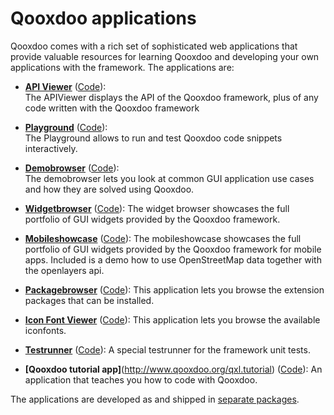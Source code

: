# Qooxdoo applications

Qooxdoo comes with a rich set of sophisticated web applications that provide
valuable resources for learning Qooxdoo and developing your own applications
with the framework. The applications are:

- **[API Viewer](https://qooxdoo.org/qxl.apiviewer)**
  ([Code](https://github.com/qooxdoo/qxl.apiviewer)):  
  The APIViewer displays the API of the Qooxdoo framework, plus of any code
  written with the Qooxdoo framework

- **[Playground](https://qooxdoo.org/qxl.playground)**
  ([Code](https://github.com/qooxdoo/qxl.playground)):  
  The Playground allows to run and test Qooxdoo code snippets interactively.

- **[Demobrowser](https://qooxdoo.org/qxl.demobrowser)**
  ([Code](https://github.com/qooxdoo/qxl.demobrowser)):  
  The demobrowser lets you look at common GUI application use cases and how they
  are solved using Qooxdoo.

- **[Widgetbrowser](https://qooxdoo.org/qxl.widgetbrowser)**
  ([Code](https://github.com/qooxdoo/qxl.widgetbrowser)): The widget browser
  showcases the full portfolio of GUI widgets provided by the Qooxdoo framework.

- **[Mobileshowcase](https://qooxdoo.org/qxl.mobileshowcase)**
  ([Code](https://github.com/qooxdoo/qxl.mobileshowcase)): The mobileshowcase
  showcases the full portfolio of GUI widgets provided by the Qooxdoo framework
  for mobile apps. Included is a demo how to use OpenStreetMap data together
  with the openlayers api.

- **[Packagebrowser](http://www.qooxdoo.org/qxl.packagebrowser)**
  ([Code](https://github.com/qooxdoo/qxl.packagebrowser)): This application lets
  you browse the extension packages that can be installed.
  
- **[Icon Font Viewer](http://www.qooxdoo.org/qxl.iconfontviewer)**
  ([Code](https://github.com/qooxdoo/qxl.iconfontviewer)): This application lets
  you browse the available iconfonts.
  
- **[Testrunner](https://qooxdoo.org/qxl.testrunner/)**
  ([Code](https://github.com/qooxdoo/qxl.testrunner)): A special testrunner for
  the framework unit tests.
  
- **[Qooxdoo tutorial app]**(http://www.qooxdoo.org/qxl.tutorial)
  ([Code](https://github.com/qooxdoo/qxl.tutorial)): An application that teaches you how to 
  code with Qooxdoo.

The applications are developed as and shipped in [separate packages](https://qooxdoo.org/qxl.packagebrowser/#filter~qxl.).
